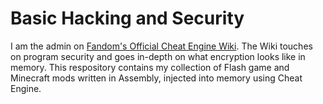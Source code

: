 # Basic Hacking and Security
I am the admin on [Fandom's Official Cheat Engine Wiki](https://cheat-engine-restored.fandom.com/wiki/Cheat_Engine_Wiki). The Wiki touches on program security and goes in-depth on what encryption looks like in memory. This respository contains my collection of Flash game and Minecraft mods written in Assembly, injected into memory using Cheat Engine. 
